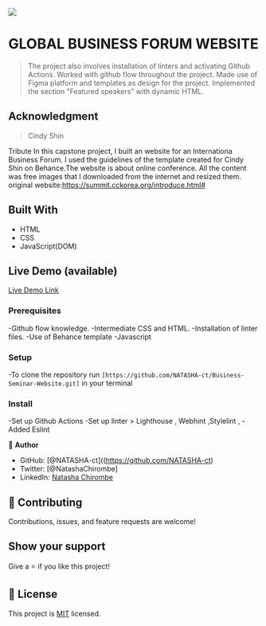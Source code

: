 ![](https://img.shields.io/badge/Microverse-blueviolet)

# GLOBAL BUSINESS FORUM WEBSITE

> The project also involves installation of linters and activating Github Actions.
> Worked with github flow throughout the project.
> Made use of Figma platform and templates as design for the project.
> Implemented the section "Featured speakers" with dynamic HTML.

## Acknowledgment
  >Cindy Shin

  Tribute In this capstone project, I built an website for an Internationa Business Forum. I used the guidelines of the template created for Cindy Shin on Behance.The website is about online conference. All the content was free images that I downloaded from the internet and resized them. original website:https://summit.cckorea.org/introduce.html#

## Built With

- HTML
- CSS
- JavaScript(DOM)

## Live Demo (available)

[Live Demo Link](https://natasha-ct.github.io/Business-Seminar-Website/)


### Prerequisites
-Github flow knowledge.
-Intermediate CSS and HTML.
-Installation of linter files.
-Use of Behance template
-Javascript

### Setup
-To clone the repository run `[https://github.com/NATASHA-ct/Business-Seminar-Website.git]` in your terminal

### Install
-Set up Github Actions
-Set up linter > Lighthouse , Webhint ,Stylelint ,
-Added Eslint

👤 **Author**

- GitHub: [@NATASHA-ct]((https://github.com/NATASHA-ct)
- Twitter: [@NatashaChirombe]
- LinkedIn: [Natasha Chirombe](linkedin.com/in/natasha-chirombe-1531aa17b)

## 🤝 Contributing

Contributions, issues, and feature requests are welcome!

## Show your support

Give a ⭐️ if you like this project!

## 📝 License

This project is [MIT](./MIT.md) licensed.
